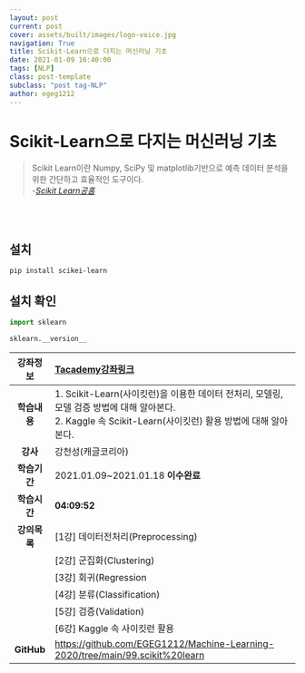 ```yaml
---
layout: post
current: post
cover: assets/built/images/logo-voice.jpg
navigation: True
title: Scikit-Learn으로 다지는 머신러닝 기초
date: 2021-01-09 16:40:00
tags: [NLP]
class: post-template
subclass: "post tag-NLP"
author: egeg1212
---
```


# Scikit-Learn으로 다지는 머신러닝 기초

> Scikit Learn이란 Numpy, SciPy 및 matplotlib기반으로 예측 데이터 분석을 위한 간단하고 효율적인 도구이다. <br> -_[Scikit Learn공홈](https://scikit-learn.org/stable/index.html)_

<br><br>

## 설치

`pip install scikei-learn`

## 설치 확인

```python
import sklearn

sklearn.__version__
```

| **강좌정보** | [Tacademy강좌링크](https://tacademy.skplanet.com/live/player/onlineLectureDetail.action)                                                                      |
| :----------: | :------------------------------------------------------------------------------------------------------------------------------------------------------------ |
| **학습내용** | 1. Scikit-Learn(사이킷런)을 이용한 데이터 전처리, 모델링, 모델 검증 방법에 대해 알아본다. <br> 2. Kaggle 속 Scikit-Learn(사이킷런) 활용 방법에 대해 알아본다. |
|   **강사**   | 강천성(캐글코리아)                                                                                                                                            |
| **학습기간** | 2021.01.09~2021.01.18 **이수완료**                                                                                                                            |
| **학습시간** | **04:09:52**                                                                                                                                                  |
| **강의목록** | [1강] 데이터전처리(Preprocessing)                                                                                                                             |
|              | [2강] 군집화(Clustering)                                                                                                                                      |
|              | [3강] 회귀(Regression                                                                                                                                         |
|              | [4강] 분류(Classification)                                                                                                                                    |
|              | [5강] 검증(Validation)                                                                                                                                        |
|              | [6강] Kaggle 속 사이킷런 활용                                                                                                                                 |
|  **GitHub**  | <https://github.com/EGEG1212/Machine-Learning-2020/tree/main/99.scikit%20learn>                                                                               |
